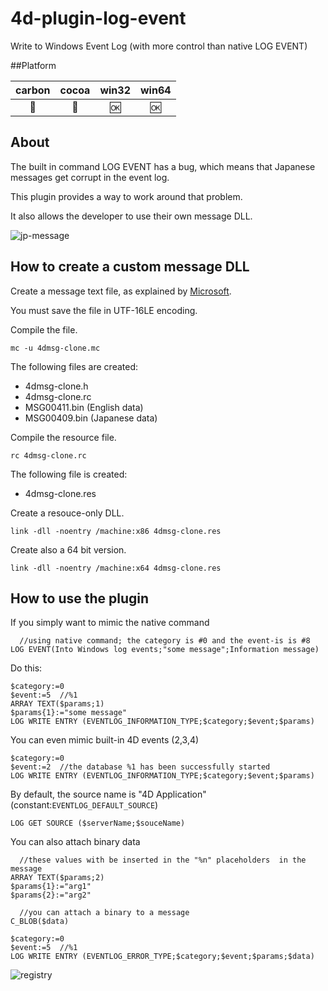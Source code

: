 # 4d-plugin-log-event
Write to Windows Event Log (with more control than native LOG EVENT)

##Platform

| carbon | cocoa | win32 | win64 |
|:------:|:-----:|:---------:|:---------:|
|🚫|🚫|🆗|🆗|

About
---

The built in command LOG EVENT has a bug, which means that Japanese messages get corrupt in the event log.

This plugin provides a way to work around that problem.

It also allows the developer to use their own message DLL.

![jp-message](https://cloud.githubusercontent.com/assets/1725068/12970972/71f68f4a-d0d8-11e5-9894-1c4018da03b1.png)

How to create a custom message DLL
---

Create a message text file, as explained by [Microsoft](https://msdn.microsoft.com/en-us/library/dd996906(v=vs.85).aspx).

You must save the file in UTF-16LE encoding.

Compile the file.

```
mc -u 4dmsg-clone.mc
```

The following files are created:

* 4dmsg-clone.h
* 4dmsg-clone.rc
* MSG00411.bin (English data)
* MSG00409.bin (Japanese data)
 
Compile the resource file.

```
rc 4dmsg-clone.rc
```

The following file is created:

* 4dmsg-clone.res

Create a resouce-only DLL.

```
link -dll -noentry /machine:x86 4dmsg-clone.res
```

Create also a 64 bit version.

```
link -dll -noentry /machine:x64 4dmsg-clone.res
```

How to use the plugin
---

If you simply want to mimic the native command

```
  //using native command; the category is #0 and the event-is is #8
LOG EVENT(Into Windows log events;"some message";Information message)
```

Do this:

```
$category:=0
$event:=5  //%1
ARRAY TEXT($params;1)
$params{1}:="some message"
LOG WRITE ENTRY (EVENTLOG_INFORMATION_TYPE;$category;$event;$params)
```

You can even mimic built-in 4D events (2,3,4)

```
$category:=0
$event:=2  //the database %1 has been successfully started
LOG WRITE ENTRY (EVENTLOG_INFORMATION_TYPE;$category;$event;$params)
```

By default, the source name is "4D Application" (constant:``EVENTLOG_DEFAULT_SOURCE``)

```
LOG GET SOURCE ($serverName;$souceName)
```

You can also attach binary data

```
  //these values with be inserted in the "%n" placeholders  in the message
ARRAY TEXT($params;2)
$params{1}:="arg1"
$params{2}:="arg2"

  //you can attach a binary to a message
C_BLOB($data)

$category:=0
$event:=5  //%1
LOG WRITE ENTRY (EVENTLOG_ERROR_TYPE;$category;$event;$params;$data)
```

![registry](https://cloud.githubusercontent.com/assets/1725068/12971009/1cea7466-d0d9-11e5-9c17-dbfbf5188c1f.png)
